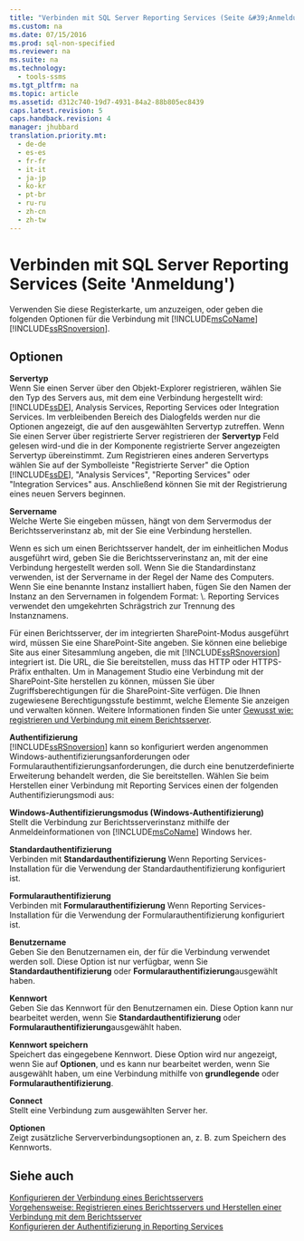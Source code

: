 ```yaml
---
title: "Verbinden mit SQL Server Reporting Services (Seite &#39;Anmeldung&#39;)"
ms.custom: na
ms.date: 07/15/2016
ms.prod: sql-non-specified
ms.reviewer: na
ms.suite: na
ms.technology: 
  - tools-ssms
ms.tgt_pltfrm: na
ms.topic: article
ms.assetid: d312c740-19d7-4931-84a2-88b805ec8439
caps.latest.revision: 5
caps.handback.revision: 4
manager: jhubbard
translation.priority.mt: 
  - de-de
  - es-es
  - fr-fr
  - it-it
  - ja-jp
  - ko-kr
  - pt-br
  - ru-ru
  - zh-cn
  - zh-tw
---
```

# Verbinden mit SQL Server Reporting Services (Seite &#39;Anmeldung&#39;)
Verwenden Sie diese Registerkarte, um anzuzeigen, oder geben die folgenden Optionen für die Verbindung mit [!INCLUDE[msCoName](../content/includes/msCoName_md.md)] [!INCLUDE[ssRSnoversion](../content/includes/ssRSnoversion_md.md)].  
  
## Optionen  
**Servertyp**  
Wenn Sie einen Server über den Objekt-Explorer registrieren, wählen Sie den Typ des Servers aus, mit dem eine Verbindung hergestellt wird: [!INCLUDE[ssDE](../content/includes/ssDE_md.md)], Analysis Services, Reporting Services oder Integration Services. Im verbleibenden Bereich des Dialogfelds werden nur die Optionen angezeigt, die auf den ausgewählten Servertyp zutreffen. Wenn Sie einen Server über registrierte Server registrieren der **Servertyp** Feld gelesen wird\-und die in der Komponente registrierte Server angezeigten Servertyp übereinstimmt. Zum Registrieren eines anderen Servertyps wählen Sie auf der Symbolleiste "Registrierte Server" die Option [!INCLUDE[ssDE](../content/includes/ssDE_md.md)], "Analysis Services", "Reporting Services" oder "Integration Services" aus. Anschließend können Sie mit der Registrierung eines neuen Servers beginnen.  
  
**Servername**  
Welche Werte Sie eingeben müssen, hängt von dem Servermodus der Berichtsserverinstanz ab, mit der Sie eine Verbindung herstellen.  
  
Wenn es sich um einen Berichtsserver handelt, der im einheitlichen Modus ausgeführt wird, geben Sie die Berichtsserverinstanz an, mit der eine Verbindung hergestellt werden soll. Wenn Sie die Standardinstanz verwenden, ist der Servername in der Regel der Name des Computers. Wenn Sie eine benannte Instanz installiert haben, fügen Sie den Namen der Instanz an den Servernamen in folgendem Format: <servername>\\<InstanceName>. Reporting Services verwendet den umgekehrten Schrägstrich zur Trennung des Instanznamens.  
  
Für einen Berichtsserver, der im integrierten SharePoint-Modus ausgeführt wird, müssen Sie eine SharePoint-Site angeben. Sie können eine beliebige Site aus einer Sitesammlung angeben, die mit [!INCLUDE[ssRSnoversion](../content/includes/ssRSnoversion_md.md)] integriert ist. Die URL, die Sie bereitstellen, muss das HTTP oder HTTPS-Präfix enthalten. Um in Management Studio eine Verbindung mit der SharePoint-Site herstellen zu können, müssen Sie über Zugriffsberechtigungen für die SharePoint-Site verfügen. Die Ihnen zugewiesene Berechtigungsstufe bestimmt, welche Elemente Sie anzeigen und verwalten können. Weitere Informationen finden Sie unter [Gewusst wie: registrieren und Verbindung mit einem Berichtsserver](assetId:///c875ff87-ee7d-443a-a702-bdb4b6c27c6e).  
  
**Authentifizierung**  
[!INCLUDE[ssRSnoversion](../content/includes/ssRSnoversion_md.md)] kann so konfiguriert werden angenommen Windows-authentifizierungsanforderungen oder Formularauthentifizierungsanforderungen, die durch eine benutzerdefinierte Erweiterung behandelt werden, die Sie bereitstellen. Wählen Sie beim Herstellen einer Verbindung mit Reporting Services einen der folgenden Authentifizierungsmodi aus:  
  
**Windows-Authentifizierungsmodus (Windows-Authentifizierung)**  
Stellt die Verbindung zur Berichtsserverinstanz mithilfe der Anmeldeinformationen von [!INCLUDE[msCoName](../content/includes/msCoName_md.md)] Windows her.  
  
**Standardauthentifizierung**  
Verbinden mit **Standardauthentifizierung** Wenn Reporting Services-Installation für die Verwendung der Standardauthentifizierung konfiguriert ist.  
  
**Formularauthentifizierung**  
Verbinden mit **Formularauthentifizierung** Wenn Reporting Services-Installation für die Verwendung der Formularauthentifizierung konfiguriert ist.  
  
**Benutzername**  
Geben Sie den Benutzernamen ein, der für die Verbindung verwendet werden soll. Diese Option ist nur verfügbar, wenn Sie **Standardauthentifizierung** oder **Formularauthentifizierung**ausgewählt haben.  
  
**Kennwort**  
Geben Sie das Kennwort für den Benutzernamen ein. Diese Option kann nur bearbeitet werden, wenn Sie **Standardauthentifizierung** oder **Formularauthentifizierung**ausgewählt haben.  
  
**Kennwort speichern**  
Speichert das eingegebene Kennwort. Diese Option wird nur angezeigt, wenn Sie auf **Optionen**, und es kann nur bearbeitet werden, wenn Sie ausgewählt haben, um eine Verbindung mithilfe von **grundlegende** oder **Formularauthentifizierung**.  
  
**Connect**  
Stellt eine Verbindung zum ausgewählten Server her.  
  
**Optionen**  
Zeigt zusätzliche Serververbindungsoptionen an, z. B. zum Speichern des Kennworts.  
  
## Siehe auch  
[Konfigurieren der Verbindung eines Berichtsservers](assetId:///9759a9fb-35e9-4215-969b-a9f1fea18487)  
[Vorgehensweise: Registrieren eines Berichtsservers und Herstellen einer Verbindung mit dem Berichtsserver](assetId:///c875ff87-ee7d-443a-a702-bdb4b6c27c6e)  
[Konfigurieren der Authentifizierung in Reporting Services](assetId:///753c2542-0e97-4d8f-a5dd-4b07a5cd10ab)  
  
